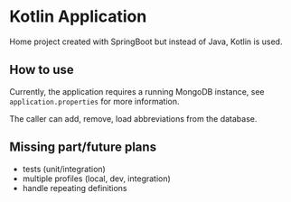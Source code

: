 # Kotlin Application

Home project created with SpringBoot but instead of Java, Kotlin is used.

## How to use

Currently, the application requires a running MongoDB instance, see `application.properties` for more information.

The caller can add, remove, load abbreviations from the database.

## Missing part/future plans

- tests (unit/integration)
- multiple profiles (local, dev, integration)
- handle repeating definitions
 
